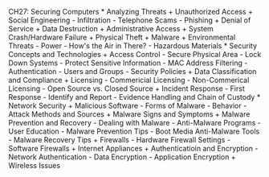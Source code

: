 CH27: Securing Computers
    * Analyzing Threats
        + Unauthorized Access
        + Social Engineering
          - Infiltration
          - Telephone Scams
          - Phishing
        + Denial of Service
        + Data Destruction
        + Administrative Access
        + System Crash/Hardware Failure
        + Physical Theft
        + Malware
        + Environmental Threats
          - Power
          - How's the Air in There?
          - Hazardous Materials
    * Security Concepts and Technologies
        + Access Control
          - Secure Physical Area
          - Lock Down Systems
          - Protect Sensitive Information
          - MAC Address Filtering
          - Authentication
          - Users and Groups
          - Security Policies
        + Data Classification and Compliance
        + Licensing
          - Commericial Licensing
          - Non-Commerical Licensing
          - Open Source vs. Closed Source
        + Incident Response
          - First Response
          - Identify and Report
          - Evidence Handling and Chain of Custody
    * Network Security
        + Malicious Software
          - Forms of Malware
          - Behavior
          - Attack Methods and Sources
        + Malware Signs and Symptoms
        + Malware Prevention and Recovery
          - Dealing with Malware
          - Anti-Malware Programs
          - User Education
          - Malware Prevention Tips
          - Boot Media Anti-Malware Tools
          - Malware Recovery Tips
        + Firewalls
          - Hardware Firewall Settings
          - Software Firewalls
        + Internet Appliances
        + Authenticatioin and Encryption
          - Network Authentication
          - Data Encryption
          - Application Encryption
        + Wireless Issues
        